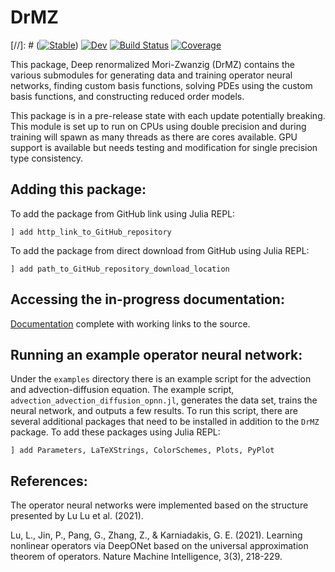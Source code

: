 # DrMZ

[//]: # ([![Stable](https://img.shields.io/badge/docs-stable-blue.svg)](https://brekmeuris.github.io/DrMZ.jl/stable))
[![Dev](https://img.shields.io/badge/docs-dev-blue.svg)](https://brekmeuris.github.io/DrMZ.jl/dev)
[![Build Status](https://github.com/brekmeuris/DrMZ.jl/workflows/CI/badge.svg)](https://github.com/brekmeuris/DrMZ.jl/actions)
[![Coverage](https://codecov.io/gh/brekmeuris/DrMZ.jl/branch/master/graph/badge.svg)](https://codecov.io/gh/brekmeuris/DrMZ.jl)


This package, Deep renormalized Mori-Zwanzig (DrMZ) contains the various submodules for generating data and training operator neural networks, finding custom basis functions, solving PDEs using the custom basis functions, and constructing reduced order models.

This package is in a pre-release state with each update potentially breaking. This module is set up to run on CPUs using double precision and during training will spawn as many threads as there are cores available. GPU support is available but needs testing and modification for single precision type consistency.

## Adding this package:
 
To add the package from GitHub link using Julia REPL:

``` ] add http_link_to_GitHub_repository ```

To add the package from direct download from GitHub using Julia REPL:

``` ] add path_to_GitHub_repository_download_location ```



## Accessing the in-progress documentation:

[Documentation](https://brekmeuris.github.io/DrMZ.jl/dev/) complete with working links to the source.

## Running an example operator neural network:

Under the ```examples``` directory there is an example script for the advection and advection-diffusion equation. The example script, ```advection_advection_diffusion_opnn.jl```, generates the data set, trains the neural network, and outputs a few results. To run this script, there are several additional packages that need to be installed in addition to the ```DrMZ``` package. To add these packages using Julia REPL:

``` ] add Parameters, LaTeXStrings, ColorSchemes, Plots, PyPlot ```

## References:

The operator neural networks were implemented based on the structure presented by Lu Lu et al. (2021).

Lu, L., Jin, P., Pang, G., Zhang, Z., & Karniadakis, G. E. (2021). Learning nonlinear operators via DeepONet based on the universal approximation theorem of operators. Nature Machine Intelligence, 3(3), 218-229.
